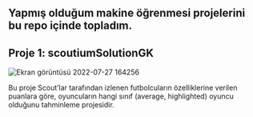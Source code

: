 ## Yapmış olduğum makine öğrenmesi projelerini bu repo içinde topladım.


## Proje 1: scoutiumSolutionGK
![Ekran görüntüsü 2022-07-27 164256](https://user-images.githubusercontent.com/101973346/181262107-7f3cbf9e-701e-458b-8ded-ec108c2a0b12.png)

Bu proje Scout’lar tarafından izlenen futbolcuların özelliklerine verilen puanlara göre, oyuncuların hangi sınıf (average, highlighted) oyuncu olduğunu tahminleme projesidir.

